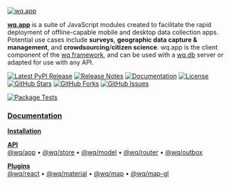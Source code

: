 [![wq.app][logo]][docs]

[**wq.app**][docs] is a suite of JavaScript modules created to facilitate the rapid deployment of offline-capable mobile and desktop data collection apps.  Potential use cases include **surveys**, **geographic data capture & management**, and **crowdsourcing**/**citizen science**.  wq.app is the client component of the [wq framework], and can be used with a [wq.db] server or adapted for use with any API.

[![Latest PyPI Release](https://img.shields.io/pypi/v/wq.app.svg)](https://pypi.org/project/wq.app)
[![Release Notes](https://img.shields.io/github/release/wq/wq.app.svg)](https://github.com/wq/wq.app/releases)
[![Documentation](https://img.shields.io/badge/Docs-2.1-blue.svg)][docs]
[![License](https://img.shields.io/pypi/l/wq.app.svg)](https://wq.io/license)
[![GitHub Stars](https://img.shields.io/github/stars/wq/wq.app.svg)](https://github.com/wq/wq.app/stargazers)
[![GitHub Forks](https://img.shields.io/github/forks/wq/wq.app.svg)](https://github.com/wq/wq.app/network)
[![GitHub Issues](https://img.shields.io/github/issues/wq/wq.app.svg)](https://github.com/wq/wq.app/issues)

[![Package Tests](https://github.com/wq/wq.app/actions/workflows/test.yml/badge.svg)](https://github.com/wq/wq.app/actions/workflows/test.yml)

### [Documentation][docs]

[**Installation**][installation]

[**API**][api]
<br>
[@wq/app]
&bull;
[@wq/store]
&bull;
[@wq/model]
&bull;
[@wq/router]
&bull;
[@wq/outbox]

[**Plugins**][plugins]
<br>
[@wq/react]
&bull;
[@wq/material]
&bull;
[@wq/map]
&bull;
[@wq/map-gl]

[logo]: https://wq.io/images/wq.app.svg
[docs]: https://wq.io/wq.app/

[installation]: https://wq.io/wq.app/#installation
[api]: https://wq.io/wq.app/#api
[@wq/app]: https://wq.io/@wq/app
[@wq/store]: https://wq.io/@wq/store
[@wq/model]: https://wq.io/@wq/model
[@wq/router]: https://wq.io/@wq/router
[@wq/outbox]: https://wq.io/@wq/outbox
[plugins]: https://wq.io/plugins/
[@wq/react]: https://wq.io/@wq/react
[@wq/material]: https://wq.io/@wq/material
[@wq/map]: https://wq.io/@wq/map
[@wq/map-gl]: https://wq.io/@wq/map-gl

[wq framework]: https://wq.io/
[wq.db]: https://wq.io/wq.db/
